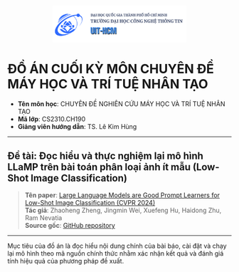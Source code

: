 <p align="center">
  <a href="https://uit.edu.vn/">
    <img src="image.png" alt="UIT Logo" width="300"/>
  </a>
</p>

# ĐỒ ÁN CUỐI KỲ MÔN CHUYÊN ĐỀ MÁY HỌC VÀ TRÍ TUỆ NHÂN TẠO

- **Tên môn học**: CHUYÊN ĐỀ NGHIÊN CỨU MÁY HỌC VÀ TRÍ TUỆ NHÂN TẠO  
- **Mã lớp**: CS2310.CH190  
- **Giảng viên hướng dẫn**: TS. Lê Kim Hùng  


---

## Đề tài: Đọc hiểu và thực nghiệm lại mô hình LLaMP trên bài toán phân loại ảnh ít mẫu (Low-Shot Image Classification)

> **Tên paper**: [Large Language Models are Good Prompt Learners for Low-Shot Image Classification (CVPR 2024)](https://arxiv.org/abs/2312.04076)  
> **Tác giả**: Zhaoheng Zheng, Jingmin Wei, Xuefeng Hu, Haidong Zhu, Ram Nevatia  
> **Source gốc**: [GitHub repository](https://github.com/zhaohengz/llamp)

---
Mục tiêu của đồ án là đọc hiểu nội dung chính của bài báo, cài đặt và chạy lại mô hình theo mã nguồn chính thức nhằm xác nhận kết quả và đánh giá tính hiệu quả của phương pháp đề xuất.






